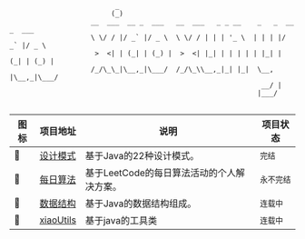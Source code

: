 ```config
                          _                                                    
                         (_)                                                    
                    __  ___  __ _  ___   __  ___   _ _ __    _   _  __ _  ___  
                    \ \/ / |/ _` |/ _ \  \ \/ / | | | '_ \  | | | |/ _` |/ _ \ 
                     >  <| | (_| | (_) |  >  <| |_| | | | | | |_| | (_| | (_) |
                    /_/\_\_|\__,_|\___/  /_/\_\\__,_|_| |_|  \__, |\__,_|\___/ 
                                                              __/ |            
                                                             |___/             
                                                             
```

| 图标 | 项目地址                                                   | 说明 |   项目状态   |
| -------- | ---------------------------------------------------------- | ---------- | ---------- |
| 🎒 | [设计模式](https://github.com/xiaoxunyao/design-patterns) | 基于Java的22种设计模式。 |`完结`|
| 🧮 | [每日算法](https://github.com/xiaoxunyao/daily-algorithm) | 基于LeetCode的每日算法活动的个人解决方案。 |`永不完结`|
| 🧱 | [数据结构](https://github.com/xiaoxunyao/data-structure)  | 基于Java的数据结构组成。 |`连载中`|
| 🧰 | [xiaoUtils](https://github.com/xiaoxunyao/java-utils-library)  | 基于java的工具类 |`连载中`|
